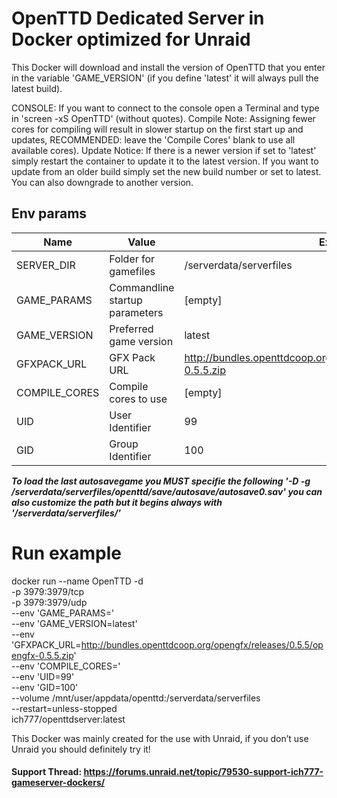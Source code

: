 # OpenTTD Dedicated Server in Docker optimized for Unraid

This Docker will download and install the version of OpenTTD that you enter in the variable 'GAME_VERSION' (if you define 'latest' it will always pull the latest build).


CONSOLE: If you want to connect to the console open a Terminal and type in 'screen -xS OpenTTD' (without quotes).
Compile Note: Assigning fewer cores for compiling will result in slower startup on the first start up and updates, RECOMMENDED: leave the 'Compile Cores' blank to use all available cores).
Update Notice: If there is a newer version if set to 'latest' simply restart the container to update it to the latest version. If you want to update from an older build simply set the new build number or set to latest. You can also downgrade to another version.


## Env params

| Name | Value | Example |
| --- | --- | --- |
| SERVER_DIR | Folder for gamefiles | /serverdata/serverfiles |
| GAME_PARAMS | Commandline startup parameters | [empty] |
| GAME_VERSION | Preferred game version | latest |
| GFXPACK_URL | GFX Pack URL | http://bundles.openttdcoop.org/opengfx/releases/0.5.5/opengfx-0.5.5.zip |
| COMPILE_CORES | Compile cores to use | [empty] |
| UID | User Identifier | 99 |
| GID | Group Identifier | 100 |


***To load the last autosavegame you MUST specifie the following '-D -g /serverdata/serverfiles/openttd/save/autosave/autosave0.sav' you can also customize the path but it begins always with '/serverdata/serverfiles/'***

# Run example

docker run --name OpenTTD -d \
    -p 3979:3979/tcp \
    -p 3979:3979/udp \
    --env 'GAME_PARAMS=' \
    --env 'GAME_VERSION=latest' \
    --env 'GFXPACK_URL=http://bundles.openttdcoop.org/opengfx/releases/0.5.5/opengfx-0.5.5.zip' \
    --env 'COMPILE_CORES=' \
    --env 'UID=99' \
    --env 'GID=100' \
    --volume /mnt/user/appdata/openttd:/serverdata/serverfiles \
    --restart=unless-stopped \
    ich777/openttdserver:latest

This Docker was mainly created for the use with Unraid, if you don’t use Unraid you should definitely try it!

#### Support Thread: https://forums.unraid.net/topic/79530-support-ich777-gameserver-dockers/